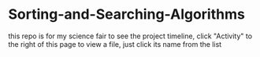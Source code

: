 # Sorting-and-Searching-Algorithms
this repo is for my science fair
to see the project timeline, click "Activity" to the right of this page
to view a file, just click its name from the list
